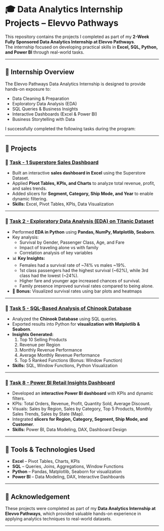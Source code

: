 # 🎓 Data Analytics Internship Projects – Elevvo Pathways  

This repository contains the projects I completed as part of my **2-Week Fully Sponsored Data Analytics Internship at Elevvo Pathways**.  
The internship focused on developing practical skills in **Excel, SQL, Python, and Power BI** through real-world tasks.  

---

## 📌 Internship Overview  
The Elevvo Pathways Data Analytics Internship is designed to provide hands-on exposure to:  
- Data Cleaning & Preparation  
- Exploratory Data Analysis (EDA)  
- SQL Queries & Business Insights  
- Interactive Dashboards (Excel & Power BI)  
- Business Storytelling with Data  

I successfully completed the following tasks during the program:  

---

## 📂 Projects  

### 🔹 [Task - 1 Superstore Sales Dashboard](Task%20-%201%20Superstore%20Sales%20Dashboard/)  
- Built an interactive **sales dashboard in Excel** using the Superstore Dataset.  
- Applied **Pivot Tables, KPIs, and Charts** to analyze total revenue, profit, and sales trends.  
- Added slicers for **Segment, Category, Ship Mode, and Year** to enable dynamic filtering.  
- **Skills:** Excel, Pivot Tables, KPIs, Data Visualization  

---

### 🔹 [Task 2 - Exploratory Data Analysis (EDA) on Titanic Dataset](EDA%20on%20Titanic%20Dataset/)  
- Performed **EDA in Python** using **Pandas, NumPy, Matplotlib, Seaborn**.  
- Key analysis:  
  - Survival by Gender, Passenger Class, Age, and Fare  
  - Impact of traveling alone vs with family  
  - Correlation analysis of key variables  
- 📊 **Key Insights:**  
  - Females had a survival rate of ~74% vs males ~19%.  
  - 1st class passengers had the highest survival (~62%), while 3rd class had the lowest (~24%).  
  - Higher fare and younger age increased chances of survival.  
  - Family presence improved survival rates compared to being alone.  
- 🎁 **Bonus:** Visualized survival rates using bar plots and heatmaps  

---

### 🔹 [Task 5 - SQL-Based Analysis of Chinook Database](Task%205%20-%20SQL-Based%20Analysis%20of%20Chinook%20Database/)  
- Analyzed the **Chinook Database** using SQL queries.  
- Exported results into Python for **visualization with Matplotlib & Seaborn**.  
- **Insights Generated:**  
  1. Top 10 Selling Products  
  2. Revenue per Region  
  3. Monthly Revenue Performance  
  4. Average Monthly Revenue Performance  
  5. Top 5 Ranked Functions (Bonus: Window Function)  
- **Skills:** SQL, Window Functions, Python Visualization  

---

### 🔹 [Task 8 - Power BI Retail Insights Dashboard](Task%208%20-%20Power%20BI%20Retail%20Insights%20Dashboard/)  
- Developed an **interactive Power BI dashboard** with KPIs and dynamic filters.  
- KPIs: Total Orders, Revenue, Profit, Quantity Sold, Average Discount.  
- Visuals: Sales by Region, Sales by Category, Top 5 Products, Monthly Sales Trends, Sales by State (Map).  
- Integrated **slicers for Region, Category, Segment, Ship Mode, and Customer**.  
- **Skills:** Power BI, Data Modeling, DAX, Dashboard Design  

---

## 🚀 Tools & Technologies Used  
- **Excel** – Pivot Tables, Charts, KPIs  
- **SQL** – Queries, Joins, Aggregations, Window Functions  
- **Python** – Pandas, Matplotlib, Seaborn for visualization  
- **Power BI** – Data Modeling, DAX, Interactive Dashboards  

---

## 📜 Acknowledgement  
These projects were completed as part of my **Data Analytics Internship at Elevvo Pathways**, which provided valuable hands-on experience in applying analytics techniques to real-world datasets.  

---

